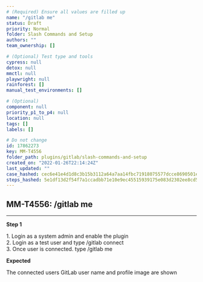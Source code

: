 ```yaml
---
# (Required) Ensure all values are filled up
name: "/gitlab me"
status: Draft
priority: Normal
folder: Slash Commands and Setup
authors: ""
team_ownership: []

# (Optional) Test type and tools
cypress: null
detox: null
mmctl: null
playwright: null
rainforest: []
manual_test_environments: []

# (Optional)
component: null
priority_p1_to_p4: null
location: null
tags: []
labels: []

# Do not change
id: 17862273
key: MM-T4556
folder_path: plugins/gitlab/slash-commands-and-setup
created_on: "2022-01-26T22:14:24Z"
last_updated: ""
case_hashed: cec6e41e4d1d8c3b15b3112a64a7aa14fbc71918075577dcce8690501ec130485f2c6815f0da8159e6a477945bc48631
steps_hashed: 5e1df13d2f54f7a1ccadbb71e10e9ec45515939175e083d2302ee8cd553753cb38831b2bea10bafdf2375b118a5c10e8
---
```


## MM-T4556: /gitlab me

---

**Step 1**

1\. Login as a system admin and enable the plugin\
2\. Login as a test user and type /gitlab connect\
3\. Once user is connected. type /gitlab me

**Expected**

The connected users GitLab user name and profile image are shown
